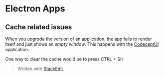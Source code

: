 # Electron Apps

## Cache related issues

When you *upgrade* the version of an application, the app fails to render itself and just shows an *empty window*. This happens with the [CodeceptUI](https://codecept.io/ui/) application.

One way to clear the cache would be to press CTRL + SH


> Written with [StackEdit](https://stackedit.io/).
<!--stackedit_data:
eyJoaXN0b3J5IjpbLTE0MTcxNzYwMV19
-->